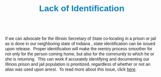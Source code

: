 <H1 style="TEXT-ALIGN: center"><SPAN><SPAN style="FONT-FAMILY: Arial,Helvetica,sans-serif; COLOR: rgb(0,128,192)">Lack of Identification</SPAN></SPAN></H1>
<P>&nbsp;</P>
<H1 style="TEXT-ALIGN: left"><SPAN style="FONT-FAMILY: Arial,Helvetica,sans-serif; FONT-WEIGHT: normal"><SPAN style="FONT-SIZE: 14px; LINE-HEIGHT: 17px">If we can advocate for the Illinois Secretary of State co-locating in a prison or jail as is done in our neighboring state of Indiana , state identification can be issued upon release.&nbsp; Proper identification will make the reentry process smoother for not only for the person coming home, but also for the community to which he or she is returning.&nbsp; This can work if accurately identifying and documenting our Illinois prison and jail population is prioritized, regardless of whether or not an alias was used upon arrest.&nbsp; To read more about this issue, click <A href="http://reentrypolicy.org/Report/PartII/ChapterII-D/PolicyStatement24" target=_blank>here</A>.</SPAN></SPAN><BR></H1>
<H1></H1>
<P><BR><BR></P>
<DIV class=clr></DIV>